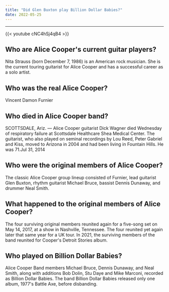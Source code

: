 ```yaml
---
title: "Did Glen Buxton play Billion Dollar Babies?"
date: 2022-05-25
---
```


---
{{< youtube cNC4hSj4qB4 >}}
## Who are Alice Cooper's current guitar players?
Nita Strauss (born December 7, 1986) is an American rock musician. She is the current touring guitarist for Alice Cooper and has a successful career as a solo artist.

## Who was the real Alice Cooper?
Vincent Damon Furnier

## Who died in Alice Cooper band?
SCOTTSDALE, Ariz. — Alice Cooper guitarist Dick Wagner died Wednesday of respiratory failure at Scottsdale Healthcare Shea Medical Center. The guitarist, who also played on seminal recordings by Lou Reed, Peter Gabriel and Kiss, moved to Arizona in 2004 and had been living in Fountain Hills. He was 71.Jul 31, 2014

## Who were the original members of Alice Cooper?
The classic Alice Cooper group lineup consisted of Furnier, lead guitarist Glen Buxton, rhythm guitarist Michael Bruce, bassist Dennis Dunaway, and drummer Neal Smith.

## What happened to the original members of Alice Cooper?
The four surviving original members reunited again for a five-song set on May 14, 2017, at a show in Nashville, Tennessee. The four reunited yet again later that same year for a UK tour. In 2021, the surviving members of the band reunited for Cooper's Detroit Stories album.

## Who played on Billion Dollar Babies?
Alice Cooper Band members Michael Bruce, Dennis Dunaway, and Neal Smith, along with additions Bob Dolin, Stu Daye and Mike Marconi, recorded as Billion Dollar Babies. The band Billion Dollar Babies released only one album, 1977's Battle Axe, before disbanding.

